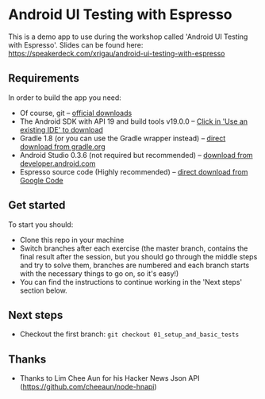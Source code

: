 Android UI Testing with Espresso
===
This is a demo app to use during the workshop called 'Android UI Testing with Espresso'.
Slides can be found here: https://speakerdeck.com/xrigau/android-ui-testing-with-espresso

Requirements
---
In order to build the app you need:

 - Of course, git – [official downloads](http://git-scm.com/downloads)
 - The Android SDK with API 19 and build tools v19.0.0 – [Click in 'Use an existing IDE' to download](https://developer.android.com/sdk/index.html#ExistingIDE)
 - Gradle 1.8 (or you can use the Gradle wrapper instead) – [direct download from gradle.org](http://services.gradle.org/distributions/gradle-1.8-bin.zip)
 - Android Studio 0.3.6 (not required but recommended) – [download from developer.android.com](http://developer.android.com/sdk/installing/studio.html)
 - Espresso source code (Highly recommended) – [direct download from Google Code](https://android-test-kit.googlecode.com/archive/b49a13f06e5e832fa456900345ba47cb739637f7.zip)
 
Get started
---
To start you should:

 - Clone this repo in your machine
 - Switch branches after each exercise (the master branch, contains the final result after the session, but you should go through the middle steps and try to solve them, branches are numbered and each branch starts with the necessary things to go on, so it's easy!)
 - You can find the instructions to continue working in the 'Next steps' section below.
  
Next steps
---

 - Checkout the first branch: `git checkout 01_setup_and_basic_tests`


Thanks
---

 - Thanks to Lim Chee Aun for his Hacker News Json API (https://github.com/cheeaun/node-hnapi)
 
